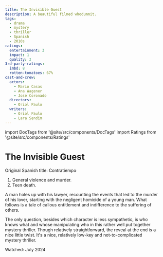 ```yaml
---
title: The Invisible Guest
description: A beautiful filmed whodunnit.
tags:
  - drama
  - mystery
  - thriller
  - Spanish
  - 2010s
ratings:
  entertainment: 3
  impact: 1
  quality: 3
3rd-party-ratings:
  imbd: 8
  rotten-tomatoes: 67%
cast-and-crew:
  actors:
    - Mario Casas
    - Ana Wagener
    - José Coronado
  directors:
    - Oriol Paulo
  writers:
    - Oriol Paulo
    - Lara Sendim
---
```

import DocTags from '@site/src/components/DocTags'
import Ratings from '@site/src/components/Ratings'

# The Invisible Guest
<div class="sub-title">Original Spanish title: Contratiempo</div>

<trigger-warning>
  <ol>
    <li>General violence and murder.</li>
    <li>Teen death.</li>
  </ol>
</trigger-warning>

A man holes up with his lawyer, recounting the events that led to the murder of his lover, starting with the negligent homicide of a young man. What follows is a tale of callous entitlement and indifference to the suffering of others.

The only question, besides which character is less sympathetic, is who knows what and whose manipulating who in this rather well put together mystery thriller. <span class="major-spoiler">Though relatively straightforward, the reveal at the end is a nice little twist.</span> It's a nice, relatively low-key and not-to-complicated mystery thriller.

Watched: July 2024